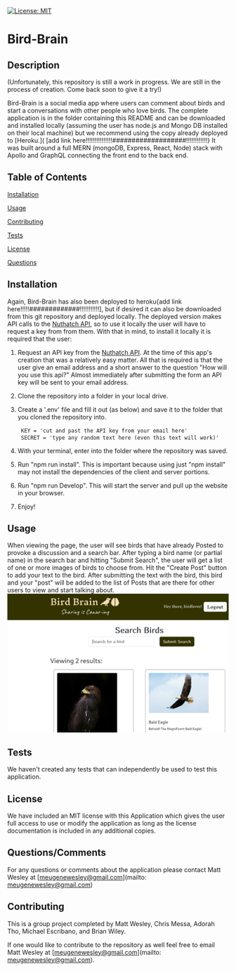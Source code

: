 [![License: MIT](https://img.shields.io/badge/License-MIT-yellow.svg)](https://opensource.org/licenses/MIT)
# Bird-Brain

## Description

(Unfortunately, this repository is still a work in progress.  We are still in the process of creation.  Come back soon to give it a try!)

Bird-Brain is a social media app where users can comment about birds and start a conversations with other people who love birds.  The complete application is in the folder containing this README and can be downloaded and installed locally (assuming the user has node.js and Mongo DB installed on their local machine) but we recommend using the copy already deployed to [Heroku.]( [add link here!!!!!!!!!!!!!!!###################!!!!!!!!!!!!}  It was built around a full MERN (mongoDB, Express, React, Node) stack with Apollo and GraphQL connecting the front end to the back end. 



## Table of Contents

[Installation](#Installation)

[Usage](#Usage)

[Contributing](#Contributing)

[Tests](#Tests)

[License](#License)

[Questions](#Questions)

## Installation

Again, Bird-Brain has also been deployed to heroku{add link here!!!!!#############!!!!!!!!!!!], but if desired it can also be downloaded from this git repository and deployed locally.  The deployed version makes API calls to the [Nuthatch API](https://nuthatch.lastelm.software/), so to use it locally the user will have to request a key from from them.  With that in mind, to install it locally it is required that the user:

1. Request an API key from the [Nuthatch API](https://nuthatch.lastelm.software/).  At the time of this app's creation that was a relatively easy matter.  All that is required is that the user give an email address and a short answer to the question "How will you use this api?" Almost immediately after submitting the form an API key will be sent to your email address. 

2. Clone the repository into a folder in your local drive. 

3. Create a '.env' file and fill it out (as below) and save it to the folder that you cloned the repository into. 

		KEY = 'cut and past the API key from your email here'
		SECRET = 'type any random text here (even this text will work)'

4. With your terminal, enter into the folder where the repository was saved. 

5. Run "npm run install".  This is important because using just "npm install" may not install the dependencies of the client and server portions. 

6. Run "npm run Develop".  This will start the server and pull up the website in your browser.

7. Enjoy!

## Usage

When viewing the page, the user will see birds that have already Posted to provoke a discussion and a search bar.  After typing a bird name (or partial name) in the search bar and hitting "Submit Search", the user will get a list of one or more images of birds to choose from.  Hit the "Create Post" button to add your text to the bird.  After submitting the text with the bird, this bird and your "post" will be added to the list of Posts that are there for other users to view and start talking about.  ![Here is a screenshot of the Bird Brains!](./Image/screenshot.png)

## Tests

We haven't created any tests that can independently be used to test this application. 

## License

We have included an MIT license with this Application which gives the user full access to use or modify the application as long as the license documentation is included in any additional copies.

## Questions/Comments

For any questions or comments about the application please contact Matt Wesley at [meugenewesley@gmail.com](mailto: meugenewesley@gmail.com)

## Contributing

This is a group project completed by Matt Wesley, Chris Messa, Adorah Tho, Michael Escribano, and Brian Wiley. 

If one would like to contribute to the repository as well feel free to email Matt Wesley at [meugenewesley@gmail.com](mailto: meugenewesley@gmail.com).  
